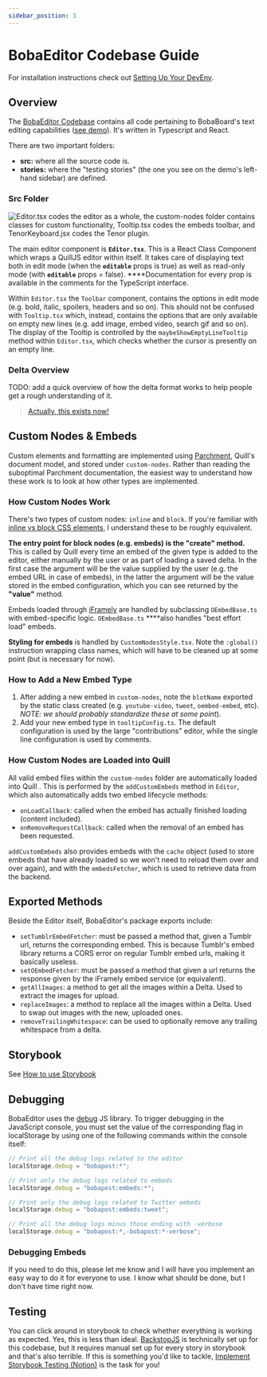 ```yaml
---
sidebar_position: 3
---
```


# BobaEditor Codebase Guide

For installation instructions check out [Setting Up Your DevEnv](./setup-devenv).

## Overview

The [BobaEditor Codebase](https://github.com/essential-randomness/boba-editor) contains all code pertaining to BobaBoard's text editing capabilities ([see demo](https://bobaeditor.netlify.app/)). It's written in Typescript and React.

There are two important folders:

- **src:** where all the source code is.
- **stories:** where the "testing stories" (the one you see on the demo's left-hand sidebar) are defined.

### Src Folder

![Editor.tsx codes the editor as a whole, the custom-nodes folder contains classes for custom functionality, Tooltip.tsx codes the embeds toolbar, and TenorKeyboard.jsx codes the Tenor plugin.](/img/legacy/classes.png)

The main editor component is **`Editor.tsx`**. This is a React Class Component which wraps a QuillJS editor within itself. It takes care of displaying text both in edit mode (when the **`editable`** props is true) as well as read-only mode (with **`editable`** props = false). ****Documentation for every prop is available in the comments for the TypeScript interface.

Within `Editor.tsx` the `Toolbar` component, contains the options in edit mode (e.g. bold, italic, spoilers, headers and so on). This should not be confused with `Tooltip.tsx` which, instead, contains the options that are only available on empty new lines (e.g. add image, embed video, search gif and so on). The display of the Tooltip is controlled by the `maybeShowEmptyLineTooltip` method within `Editor.tsx`, which checks whether the cursor is presently on an empty line.

### Delta Overview

TODO: add a quick overview of how the delta format works to help people get a rough understanding of it.

> [Actually, this exists now!](../boba-editor/the-delta-format)

## Custom Nodes & Embeds

Custom elements and formatting are implemented using [Parchment](https://github.com/quilljs/parchment), Quill's document model, and stored under `custom-nodes`. Rather than reading the suboptimal Parchment documentation, the easiest way to understand how these work is to look at how other types are implemented.

### How Custom Nodes Work

There's two types of custom nodes: `inline` and `block`. If you're familiar with [inline vs block CSS elements](https://www.samanthaming.com/pictorials/css-inline-vs-inlineblock-vs-block/), I understand these to be roughly equivalent. 

**The entry point for block nodes (e.g. embeds) is the "create" method.** This is called by Quill every time an embed of the given type is added to the editor, either manually by the user or as part of loading a saved delta. In the first case the argument will be the value supplied by the user (e.g. the embed URL in case of embeds), in the latter the argument will be the value stored in the embed configuration, which you can see returned by the **"value"** method.

Embeds loaded through [iFramely](http://iframely.com/) are handled by subclassing `OEmbedBase.ts` with embed-specific logic. `OEmbedBase.ts` ****also handles "best effort load" embeds.

**Styling for embeds** is handled by `CustomNodesStyle.tsx`. Note the `:global()` instruction wrapping class names, which will have to be cleaned up at some point (but is necessary for now).

### How to Add a New Embed Type

1. After adding a new embed in `custom-nodes`,  note the `blotName` exported by the static class created (e.g. `youtube-video`, `tweet`, `oembed-embed`, etc). *NOTE: we should probably standardize these at some point*).
2. Add your new embed type in `tooltipConfig.ts`. The default configuration is used by the large "contributions" editor, while the single line configuration is used by comments.

### How Custom Nodes are Loaded into Quill

All valid embed files within the `custom-nodes` folder are automatically loaded into Quill . This is performed by the `addCustomEmbeds` method in `Editor`, which also automatically adds two embed lifecycle methods:

- `onLoadCallback`: called when the embed has actually finished loading (content included).
- `onRemoveRequestCallback`: called when the removal of an embed has been requested.

`addCustomEmbeds` also provides embeds with the `cache` object (used to store embeds that have already loaded so we won't need to reload them over and over again), and with the `embedsFetcher`, which is used to retrieve data from the backend.

## Exported Methods

Beside the Editor itself, BobaEditor's package exports include:

- `setTumblrEmbedFetcher`: must be passed a method that, given a Tumblr url, returns the corresponding embed. This is because Tumblr's embed library returns a CORS error on regular Tumblr embed urls, making it basically useless.
- `setOEmbedFetcher`: must be passed a method that given a url returns the response given by the iFramely embed service (or equivalent).
- `getAllImages`: a method to get all the images within a Delta. Used to extract the images for upload.
- `replaceImages`: a method to replace all the images within a Delta. Used to swap out images with the new, uploaded ones.
- `removeTrailingWhitespace`: can be used to optionally remove any trailing whitespace from a delta.

## Storybook

See [How to use Storybook](./howtouse-storybook)

## Debugging

BobaEditor uses the [debug](https://www.npmjs.com/package/debug) JS library. To trigger debugging in the JavaScript console, you must set the value of the corresponding flag in localStorage by using one of the following commands within the console itself:

```jsx
// Print all the debug logs related to the editor
localStorage.debug = "bobapost:*";

// Print only the debug logs related to embeds
localStorage.debug = "bobapost:embeds:*";

// Print only the debug logs related to Twitter embeds
localStorage.debug = "bobapost:embeds:tweet";

// Print all the debug logs minus those ending with -verbose
localStorage.debug = "bobapost:*,-bobapost:*-verbose";
```

### Debugging Embeds

If you need to do this, please let me know and I will have you implement an easy way to do it for everyone to use. I know what should be done, but I don't have time right now.

## Testing

You can click around in storybook to check whether everything is working as expected. Yes, this is less than ideal. [BackstopJS](https://github.com/garris/BackstopJS) is technically set up for this codebase, but it requires manual set up for every story in storybook and that's also terrible. If this is something you'd like to tackle, [Implement Storybook Testing (Notion)](https://www.notion.so/Implement-Storybook-Testing-d4d15ca68a3c4183b5cc67fcf8dd7d06) is the task for you!